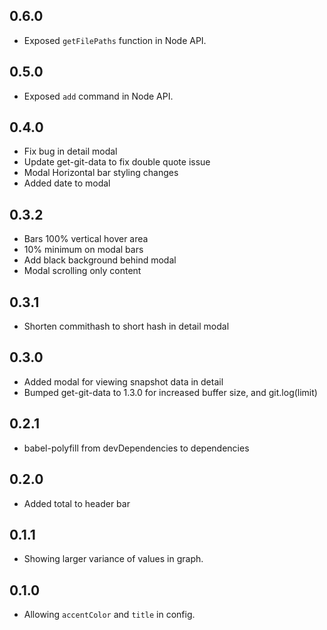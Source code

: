 ## 0.6.0

- Exposed `getFilePaths` function in Node API.

## 0.5.0

- Exposed `add` command in Node API.

## 0.4.0

- Fix bug in detail modal
- Update get-git-data to fix double quote issue
- Modal Horizontal bar styling changes
- Added date to modal

## 0.3.2

- Bars 100% vertical hover area
- 10% minimum on modal bars
- Add black background behind modal
- Modal scrolling only content

## 0.3.1

- Shorten commithash to short hash in detail modal

## 0.3.0

- Added modal for viewing snapshot data in detail
- Bumped get-git-data to 1.3.0 for increased buffer size, and git.log(limit)

## 0.2.1

- babel-polyfill from devDependencies to dependencies

## 0.2.0

- Added total to header bar

## 0.1.1

- Showing larger variance of values in graph.

## 0.1.0

- Allowing `accentColor` and `title` in config.
